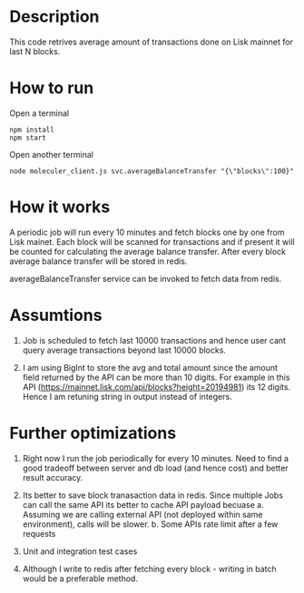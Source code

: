 # Description
This code retrives average amount of transactions done on Lisk mainnet for last N blocks.

# How to run
Open a terminal
```
npm install
npm start
```

Open another terminal
```
node moleculer_client.js svc.averageBalanceTransfer "{\"blocks\":100}"
```

# How it works
A periodic job will run every 10 minutes and fetch blocks one by one from Lisk mainet. Each block will be scanned for transactions and if present it will be counted for calculating the average balance transfer. After every block average balance transfer will be stored in redis. 

averageBalanceTransfer service can be invoked to fetch data from redis.


# Assumtions
1. Job is scheduled to fetch last 10000 transactions and hence user cant query average transactions beyond last 10000 blocks. 

2. I am using BigInt to store the avg and total amount since the amount field returned by the API can be more than 10 digits.
For example in this API (https://mainnet.lisk.com/api/blocks?height=20194981) its 12 digits.
Hence I am retuning string in output instead of integers.

# Further optimizations
1. Right now I run the job periodically for every 10 minutes. Need to find a good tradeoff between server and db load (and hence cost) and better result accuracy. 

2. Its better to save block tranasaction data in redis. Since multiple Jobs can call the same API its better to cache API payload becuase
    a. Assuming we are calling external API (not deployed within same environment), calls will be slower.
    b. Some APIs rate limit after a few requests

3. Unit and integration test cases 

4. Although I write to redis after fetching every block - writing in batch would be a preferable method.